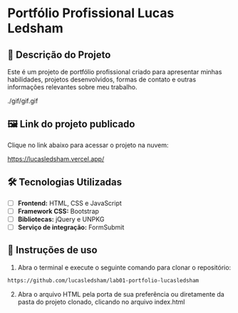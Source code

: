 # Portfólio Profissional Lucas Ledsham

## 📖 Descrição do Projeto
Este é um projeto de portfólio profissional criado para apresentar minhas habilidades, projetos desenvolvidos, formas de contato e outras informações relevantes sobre meu trabalho. 

./gif/gif.gif

## 🖼️ Link do projeto publicado
Clique no link abaixo para acessar o projeto na nuvem:

https://lucasledsham.vercel.app/

## 🛠 Tecnologias Utilizadas
- [ ] **Frontend:** HTML, CSS e JavaScript
- [ ] **Framework CSS:** Bootstrap
- [ ] **Bibliotecas:** jQuery e UNPKG
- [ ] **Serviço de integração:** FormSubmit

## 📝 Instruções de uso
1. Abra o terminal e execute o seguinte comando para clonar o repositório:

```sh
https://github.com/lucasledsham/lab01-portfolio-lucasledsham

```

2. Abra o arquivo HTML pela porta de sua preferência ou diretamente da pasta do projeto clonado, clicando no arquivo index.html
